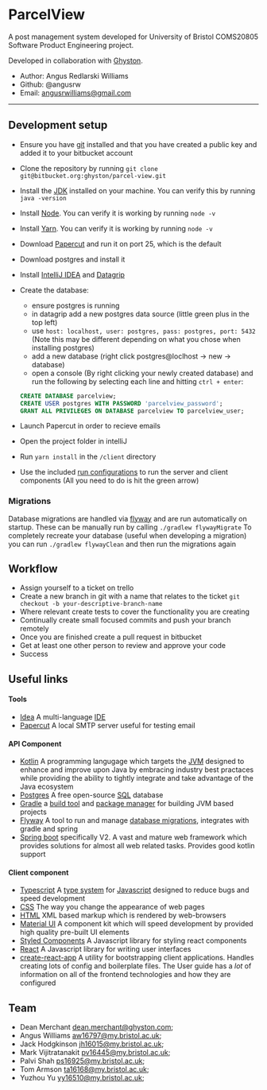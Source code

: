 # ParcelView

A post management system developed for University of Bristol COMS20805 Software Product Engineering project.

Developed in collaboration with [Ghyston](https://www.ghyston.com/).

* Author: Angus Redlarski Williams
* Github: @angusrw
* Email: angusrwilliams@gmail.com

---

## Development setup

- Ensure you have [git](https://git-scm.com/) installed and that you have created a public key and added it to your bitbucket account
- Clone the repository by running `git clone git@bitbucket.org:ghyston/parcel-view.git`
- Install the [JDK](http://www.oracle.com/technetwork/java/javase/downloads/jdk8-downloads-2133151.html) installed on your machine. You can verify this by running `java -version`
- Install [Node](https://nodejs.org/en/download/current/). You can verify it is working by running `node -v`
- Install [Yarn](https://nodejs.org/en/download/current/). You can verify it is working by running `node -v`
- Download [Papercut](https://github.com/changemakerstudios/papercut) and run it on port 25, which is the default
- Download postgres and install it
- Install [IntelliJ IDEA](https://www.jetbrains.com/idea/) and [Datagrip](https://www.jetbrains.com/datagrip/)
- Create the database:
    - ensure postgres is running
    - in datagrip add a new postgres data source (little green plus in the top left)
    - use `host: localhost, user: postgres, pass: postgres, port: 5432` (Note this may be different depending on what you chose when installing postgres)
    - add a new database  (right click postgres@loclhost -> new -> database)
    - open a console (By right clicking your newly created database) and run the following by selecting each line and hitting `ctrl + enter`:
    ```sql
    CREATE DATABASE parcelview;
    CREATE USER postgres WITH PASSWORD 'parcelview_password';
    GRANT ALL PRIVILEGES ON DATABASE parcelview TO parcelview_user;
    ```
- Launch Papercut in order to recieve emails

- Open the project folder in intelliJ
- Run `yarn install` in the `/client` directory
- Use the included [run configurations](https://www.jetbrains.com/help/idea/creating-and-editing-run-debug-configurations.html) to run the server and client components (All you need to do is hit the green arrow)  

### Migrations

Database migrations are handled via [flyway](https://flywaydb.org/documentation/) and are run automatically on startup.
These can be manually run by calling `./gradlew flywayMigrate`
To completely recreate your database (useful when developing a migration) you can run `./gradlew flywayClean` and then run the migrations again

## Workflow

- Assign yourself to a ticket on trello
- Create a new branch in git with a name that relates to the ticket `git checkout -b your-descriptive-branch-name`
- Where relevant create tests to cover the functionality you are creating
- Continually create small focused commits and push your branch remotely
- Once you are finished create a pull request in bitbucket
- Get at least one other person to review and approve your code
- Success

## Useful links

#### Tools

- [Idea](https://www.jetbrains.com/idea/) A multi-language [IDE](https://en.wikipedia.org/wiki/Integrated_development_environment)
- [Papercut](https://github.com/changemakerstudios/papercut) A local SMTP server useful for testing email

#### API Component

- [Kotlin](https://kotlinlang.org/docs/reference/) A programming langugage which targets the [JVM](https://en.wikipedia.org/wiki/Java_virtual_machine) designed to enhance and improve upon Java by embracing industry best practaces while providing the ability to tightly integrate and take advantage of the Java ecosystem
- [Postgres](https://www.postgresql.org/download/) A free open-source [SQL](https://developer.mozilla.org/en-US/docs/Glossary/SQL) database
- [Gradle](https://gradle.org/) a [build tool](https://stackoverflow.com/questions/7249871/what-is-a-build-tool) and [package manager](https://en.wikipedia.org/wiki/Package_manager) for building JVM based projects
- [Flyway](https://flywaydb.org/) A tool to run and manage [database migrations](https://en.wikipedia.org/wiki/Schema_migration), integrates with gradle and spring
- [Spring boot](https://projects.spring.io/spring-boot/) specifically V2. A vast and mature web framework which provides solutions for almost all web related tasks. Provides good kotlin support  

#### Client component

- [Typescript](https://www.typescriptlang.org/index.html) A [type system](https://en.wikipedia.org/wiki/Type_system) for [Javascript](https://developer.mozilla.org/bm/docs/Web/JavaScript) designed to reduce bugs and speed development
- [CSS](https://developer.mozilla.org/en-US/docs/Web/CSS) The way you change the appearance of web pages
- [HTML](https://developer.mozilla.org/en-US/docs/Web/HTML) XML based markup which is rendered by web-browsers
- [Material UI](http://www.material-ui.com/#/components/flat-button) A component kit which will speed development by provided high quality pre-built UI elements
- [Styled Components]() A Javascript library for styling react components
- [React](https://reactjs.org/) A Javascript library for writing user interfaces
- [create-react-app](https://github.com/facebookincubator/create-react-app/blob/master/packages/react-scripts/template/README.md) A utility for bootstrapping client applications. Handles creating lots of config and boilerplate files. The User guide has a _lot_ of information on all of the frontend technologies and how they are configured  

## Team

- Dean Merchant <dean.merchant@ghyston.com>;
- Angus Williams <aw16797@my.bristol.ac.uk>;
- Jack Hodgkinson <jh16015@my.bristol.ac.uk>;
- Mark Vijitratanakit <pv16445@my.bristol.ac.uk>;
- Palvi Shah <ps16925@my.bristol.ac.uk>;
- Tom Armson <ta16168@my.bristol.ac.uk>;
- Yuzhou Yu <yy16510@my.bristol.ac.uk>;
